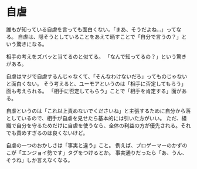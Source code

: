 # 自虐

誰もが知っている自虐を言っても面白くない。「まあ、そうだよね…」ってなる。
自虐は、隠そうとしていることをあえて晒すことで「自分で言うの？」という驚きになる。

相手の考えをズバッと当てるのと似てる。
「なんで知ってるの？」という驚きがある。

自虐はマジで自虐するんじゃなくて、「そんなわけないだろ」ってものじゃないと面白くない。
そう考えると、ユーモアというのは「相手に否定してもらう」面も考えられる。
「相手に否定してもらう」ことで「相手を肯定する」面がある。

自虐というのは「これ以上責めないでくださいね」と主張するために自分から落としているので、相手が自虐を見せたら基本的には引いた方がいい。
ただ、組織で自分を守るためだけに自虐を使うなら、全体の利益の方が優先される。それでも責めすぎるのは良くないけど。

自虐の一つのおかしさは「事実と違う」こと。
例えば、プロゲーマーのかずのこが「エンジョイ勢です」タグをつけるとか。
事実通りだったら「あ、うん、そうね」しか言えなくなる。
